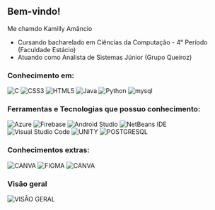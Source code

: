 ## Bem-vindo!

Me chamdo Kamilly Amâncio 

- Cursando bacharelado em Ciências da Computação - 4° Período (Faculdade Estácio)
- Atuando como Analista de Sistemas Júnior (Grupo Queiroz)

### Conhecimento em:
![C](https://img.shields.io/badge/c-%2300599C.svg?style=for-the-badge&logo=c&logoColor=white)
![CSS3](https://img.shields.io/badge/css3-%231572B6.svg?style=for-the-badge&logo=css3&logoColor=white)
![HTML5](https://img.shields.io/badge/html5-%23E34F26.svg?style=for-the-badge&logo=html5&logoColor=white)
![Java](https://img.shields.io/badge/java-%23ED8B00.svg?style=for-the-badge&logo=openjdk&logoColor=white)
![Python](https://img.shields.io/badge/python-3670A0?style=for-the-badge&logo=python&logoColor=ffdd54)
![mysql](https://img.shields.io/badge/MySQL-005C84?style=for-the-badge&logo=mysql&logoColor=white)

### Ferramentas e Tecnologias que possuo conhecimento:
![Azure](https://img.shields.io/badge/azure-%230072C6.svg?style=for-the-badge&logo=microsoftazure&logoColor=white)
![Firebase](https://img.shields.io/badge/firebase-%23039BE5.svg?style=for-the-badge&logo=firebase)
![Android Studio](https://img.shields.io/badge/Android%20Studio-3DDC84.svg?style=for-the-badge&logo=android-studio&logoColor=white)
![NetBeans IDE](https://img.shields.io/badge/NetBeansIDE-1B6AC6.svg?style=for-the-badge&logo=apache-netbeans-ide&logoColor=white)
![Visual Studio Code](https://img.shields.io/badge/Visual%20Studio%20Code-0078d7.svg?style=for-the-badge&logo=visual-studio-code&logoColor=white)
![UNITY](https://img.shields.io/badge/Unity-100000?style=for-the-badge&logo=unity&logoColor=white)
![POSTGRESQL](https://img.shields.io/badge/PostgreSQL-316192?style=for-the-badge&logo=postgresql&logoColor=white)

### Conhecimentos extras:
![CANVA](https://img.shields.io/badge/Canva-%2300C4CC.svg?&style=for-the-badge&logo=Canva&logoColor=white)
![FIGMA](https://img.shields.io/badge/Figma-F24E1E?style=for-the-badge&logo=figma&logoColor=white)
![CANVA](https://img.shields.io/badge/Notion-%23000000.svg?style=for-the-badge&logo=notion&logoColor=white)

### Visão geral
![VISÃO GERAL](https://github-readme-stats.vercel.app/api/top-langs/?username={kamilly-amancio}&theme=blue-green)









